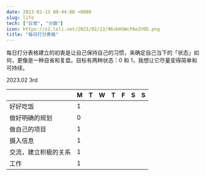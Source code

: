 ```yaml
---
date: 2023-02-13 00:44:00 +0000
slug: life
tech: ["日常", "分数"]
icon: https://s2.loli.net/2023/02/13/96vbHSWcPAe2VO5.png
title: "每日打分表格"
---
```


每日打分表格建立的初衷是让自己保持自己的习惯，来确定自己当下的「状态」如何，更像是一种自省和复盘。目标有两种状态：0 和 1，我想让它尽量变得简单和可持续。

2023.02 3rd

|                      | M    | T    | W    | T    | F    | S    | S    |
| -------------------- | ---- | ---- | ---- | ---- | ---- | ---- | ---- |
| 好好吃饭             | 1    |      |      |      |      |      |      |
| 做好明确的规划       | 0    |      |      |      |      |      |      |
| 做自己的项目         | 1    |      |      |      |      |      |      |
| 摄入信息             | 1    |      |      |      |      |      |      |
| 交流，建立积极的关系 | 1    |      |      |      |      |      |      |
| 工作                 | 1    |      |      |      |      |      |      |

